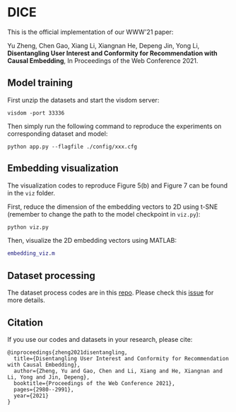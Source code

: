 # DICE
This is the official implementation of our WWW'21 paper:  

Yu Zheng, Chen Gao, Xiang Li, Xiangnan He, Depeng Jin, Yong Li, **Disentangling User Interest and Conformity for Recommendation with Causal Embedding**, In Proceedings of the Web Conference 2021.

## Model training
First unzip the datasets and start the visdom server:
```
visdom -port 33336
```

Then simply run the following command to reproduce the experiments on corresponding dataset and model:
```
python app.py --flagfile ./config/xxx.cfg
```

## Embedding visualization
The visualization codes to reproduce Figure 5(b) and Figure 7 can be found in the `viz` folder.

First, reduce the dimension of the embedding vectors to 2D using t-SNE (remember to change the path to the model checkpoint in `viz.py`):
```python
python viz.py
```

Then, visualize the 2D embedding vectors using MATLAB:
```matlab
embedding_viz.m
```

## Dataset processing
The dataset process codes are in this [repo](https://github.com/DavyMorgan/dps).
Please check this [issue](https://github.com/tsinghua-fib-lab/DICE/issues/1#issuecomment-903234948) for more details.

## Citation
If you use our codes and datasets in your research, please cite:
```
@inproceedings{zheng2021disentangling,
  title={Disentangling User Interest and Conformity for Recommendation with Causal Embedding},
  author={Zheng, Yu and Gao, Chen and Li, Xiang and He, Xiangnan and Li, Yong and Jin, Depeng},
  booktitle={Proceedings of the Web Conference 2021},
  pages={2980--2991},
  year={2021}
}
```
